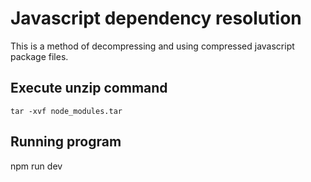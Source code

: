 # Javascript dependency resolution
This is a method of decompressing and using compressed javascript package files.

## Execute unzip command

```shell
tar -xvf node_modules.tar
```

## Running program

npm run dev